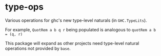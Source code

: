 # type-ops

Various operations for ghc's new type-level naturals (in `GHC.TypeLits`).

For example, `QuotRem a b q r` being populated is analogous to `quotRem a b = (q, r)`

This package will expand as other projects need type-level natural operations not provided by `base`.
